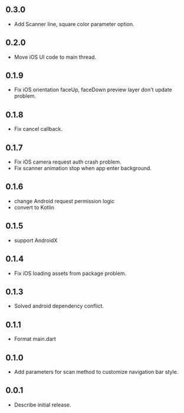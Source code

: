 
## 0.3.0

* Add Scanner line, square color parameter option.

## 0.2.0

* Move iOS UI code to main thread.

## 0.1.9

* Fix iOS orientation faceUp, faceDown preview layer don't update problem.

## 0.1.8

* Fix cancel callback.

## 0.1.7

* Fix iOS camera request auth crash problem.
* Fix scanner animation stop when app enter background.

## 0.1.6

* change Android request permission logic
* convert to Kotlin

## 0.1.5

* support AndroidX

## 0.1.4

* Fix iOS loading assets from package problem.

## 0.1.3

*  Solved android dependency conflict.

## 0.1.1

*  Format main.dart

## 0.1.0

*  Add parameters for scan method to customize navigation bar style.

## 0.0.1

*  Describe initial release.
